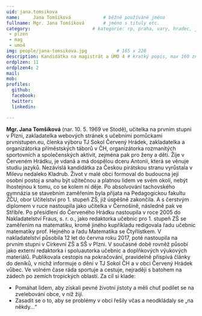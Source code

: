 ```yaml
---
uid: jana.tomsikova
name:     Jana Tomšíková      		# běžně používáné jméno
fullname: Mgr. Jana Tomšíková  		# jméno s tituly etc.
category:                 		# kategorie: rp, praha, vary, hradec, jmk, senat
 - plzen
 - mag
 - umo4
img: people/jana-tomsikova.jpg           # 165 x 220
description: Kandidátka na magistrát a ÚMO 4 # kratký popis, max 160 znaků
ordplzen: 11
ordplzen4: 2
mail:
mob: 
profiles:
  github:
  facebook:				
  twitter:
  linkedin: 

---
```


**Mgr. Jana Tomšíková** (nar. 10. 5. 1969 ve Stodě), učitelka na prvním stupni v Plzni, zakladatelka webových stránek s učebními pomůckami prvnistupen.eu, členka výboru TJ Sokol Červený Hrádek, zakladatelka a organizátorka příměstských táborů v ČH, organizátorka rozmanitých sportovních a společenských aktivit, zejména pak pro ženy a děti. Žije v Červeném Hrádku, je vdaná a má dospělou dceru Antonii, která se věnuje studiu jazyků. 
Nezávislá kandidátka za Českou pirátskou stranu vyrůstala v Milevu nedaleko Kladrub. Život v malé obci formoval do budoucna její osobní postoj a snahu být užitečnou a platnou lidem ve svém okolí, nebýt lhostejnou k tomu, co se kolem ní děje. Po absolvování tachovského gymnázia se stavebním zaměřením byla přijata na Pedagogickou fakultu ZČU, obor Učitelství pro 1. stupeň ZŠ, již úspěšně zakončila. A s čerstvým diplomem v ruce nastoupila jako učitelka v Černošíně, následně pak ve Stříbře. Po přesídlení do Červeného Hrádku nastoupila v roce 2005 do Nakladatelství Fraus, s. r. o., jako redaktorka učebnic pro 1. stupeň ZŠ se zaměřením na matematiku, kromě jiného kupříkladu redigovala řadu učebnic matematiky prof. Hejného a řadu Matematika se Čtyřlístkem. V nakladatelství působila 12 let do června roku 2017, poté nastoupila na prvním stupni v Církevní ZŠ a SŠ v Plzni. V současné době rovněž působí jako externí redaktorka i spoluautorka učebnic a doplňkových výukových materiálů. Publikovala cestopis na pokračování,  pravidelně přispívá články do deníků, v nichž informuje o dění v TJ Sokol ČH a v obci Červený Hrádek vůbec. Ve volném čase ráda sportuje a cestuje, nejraději s batohem na zádech po zemích tropických oblastí.
Za cíl si klade: 
 - Pomáhat lidem, aby získali pevné životní jistoty a měli chuť podílet se na zvelebování obce, v níž žijí. 
 - Zasadit se o to, aby se problémy v obci řešily včas a neodkládaly se „na někdy…“
